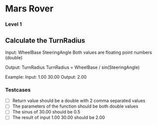 # Mars Rover

### Level 1
## Calculate the TurnRadius

Input: WheelBase SteeringAngle
Both values are floating point numbers (double)

Output: TurnRadius
TurnRadius = WheelBase / sin(SteeringAngle)

Example:
Input: 1.00 30.00
Output: 2.00

 ### Testcases
-[ ] Return value should be a double with 2 comma separated values
-[ ] The parameters of the function should be both double values 
-[ ] The sinus of 30.00 should be 0.5
-[ ] The result of input 1.00 30.00 should be 2.00
